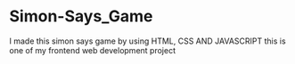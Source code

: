 # Simon-Says_Game

I made this simon says game by using HTML, CSS AND JAVASCRIPT 
this is one of my frontend web development project
